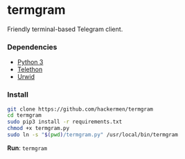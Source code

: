 # termgram
Friendly terminal-based Telegram client.

### Dependencies
* [Python 3](https://www.python.org/)
* [Telethon](https://github.com/LonamiWebs/Telethon)
* [Urwid](https://github.com/urwid/urwid)

### Install
```bash
git clone https://github.com/hackermen/termgram
cd termgram
sudo pip3 install -r requirements.txt
chmod +x termgram.py
sudo ln -s "$(pwd)/termgram.py" /usr/local/bin/termgram
```
**Run**: `termgram`
